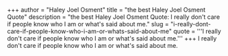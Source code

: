 +++
author = "Haley Joel Osment"
title = "the best Haley Joel Osment Quote"
description = "the best Haley Joel Osment Quote: I really don't care if people know who I am or what's said about me."
slug = "i-really-dont-care-if-people-know-who-i-am-or-whats-said-about-me"
quote = '''I really don't care if people know who I am or what's said about me.'''
+++
I really don't care if people know who I am or what's said about me.
